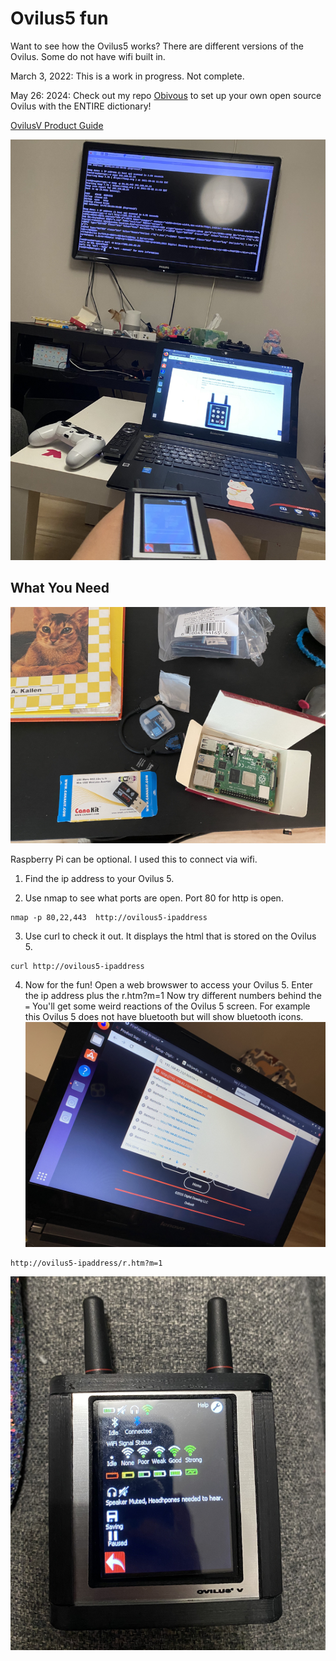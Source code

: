 Ovilus5 fun
=================
Want to see how the Ovilus5 works? There are different versions of the Ovilus.  Some do not have wifi built in. 

March 3, 2022: This is a work in progress.  Not complete. 

May 26: 2024: Check out my repo [Obivous](https://github.com/rachyrachyrach/obvious) to set up your own open source Ovilus with the ENTIRE dictionary! 

 

[OvilusV Product Guide](https://www.digitaldowsing.com/product-guides/ovilus-5/setup/) 

![Setup](/docs/images/curl.jpg)



## What You Need

![Raspberry Pi](/docs/images/raspberrypi.jpg)

Raspberry Pi can be optional. I used this to connect via wifi.

1. Find the ip address to your Ovilus 5. 

2. Use nmap to see what ports are open.  Port 80 for http is open.

``` 
nmap -p 80,22,443  http://ovilous5-ipaddress
```

3. Use curl to check it out. It displays the html that is stored on the Ovilus 5.

```
curl http://ovilous5-ipaddress
```

4. Now for the fun!  Open a web browswer to access your Ovilus 5. Enter the ip address plus the r.htm?m=1  Now try different numbers behind the `=`  You'll get some weird reactions of the Ovilus 5 screen.  For example this Ovilus 5 does not have bluetooth but will show bluetooth icons.
![browser](/docs/images/IMG_0324.jpg)

```
http://ovilus5-ipaddress/r.htm?m=1
```

![Results](/docs/images/IMG_0323.jpg)

